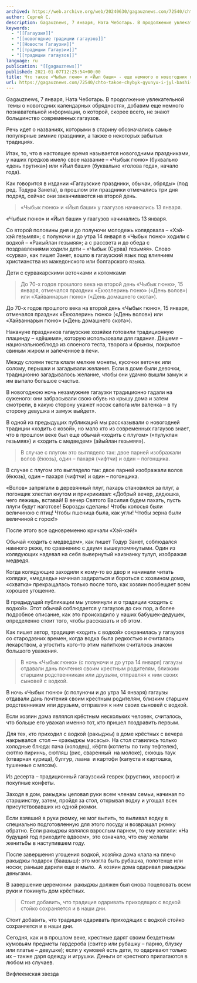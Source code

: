 ```yaml
---
archived: https://web.archive.org/web/20240630/gagauznews.com/72540/chto-takoe-chybyk-gyunyu-i-jyl-bashi-eshhe-nemnogo-o-novogodnih-prazdnikah-u-gagauzov.html
author: Сергей С.
description: Gagauznews, 7 января, Ната Чеботарь. В продолжение увлекательной  темы о новогодних календарных обрядностях, добавим еще немного познавательной информации, о которой, скорее всего, не знают большинство современных гагаузов. Речь идет о названиях, которыми в старину обозначались самые популярные зимние праздники, а также о некоторых забытых традициях. Итак, то, что в настоящее время называется новогодними праздниками, у наших предков имело свое название – «Чыбык гюню» (буквально «день прутика») или «Йыл баши» (буквально «голова года», начало года). Как говорится в издании «Гагаузские праздники, обычаи, обряды» (под ред. Тодура Занета), в прошлом эти праздники отмечались три дня подряд, сейчас они заканчиваются на второй день. […]
keywords:
  - "[[Гагаузия]]"
  - "[[новогодние традиции гагаузов]]"
  - "[[Новости Гагаузии]]"
  - "[[традиции Гагаузии]]"
  - "[[традиции гагаузов]]"
language: ru
publication: "[[gagauznews]]"
published: 2021-01-07T12:25:54+00:00
title: Что такое «Чыбык гюню» и «Йыл баши» - еще немного о новогодних праздниках у гагаузов
url: https://gagauznews.com/72540/chto-takoe-chybyk-gyunyu-i-jyl-bashi-eshhe-nemnogo-o-novogodnih-prazdnikah-u-gagauzov.html
---
```


Gagauznews, 7 января, Ната Чеботарь. В продолжение увлекательной  темы о новогодних календарных обрядностях, добавим еще немного познавательной информации, о которой, скорее всего, не знают большинство современных гагаузов.

Речь идет о названиях, которыми в старину обозначались самые популярные зимние праздники, а также о некоторых забытых традициях.

Итак, то, что в настоящее время называется новогодними праздниками, у наших предков имело свое название – «Чыбык гюню» (буквально «день прутика») или «Йыл баши» (буквально «голова года», начало года).

Как говорится в издании «Гагаузские праздники, обычаи, обряды» (под ред. Тодура Занета), в прошлом эти праздники отмечались три дня подряд, сейчас они заканчиваются на второй день.

> «Чыбык гюню» и «Йыл баши» у гаагузов начинались 13 января.

«Чыбык гюню» и «Йыл баши» у гаагузов начинались 13 января.

Со второй половины дня и до полуночи молодежь колядовала – «Хэй-хэй гезьмяя»; с полуночи и до утра 14 января в «Чыбык гюню» ходили с водкой – «Ракыйлан гезьмяя»; а с рассвета и до обеда с поздравлениями ходили дети – «Чыбык (Сурва) гезьмяя». Слово «сурва», как пишет Занет, вошло в гагаузский язык под влиянием христианства из македонского или болгарского языка.

Дети с сурвакарскими веточками и котомками

> До 70-х годов прошлого века на второй день «Чыбык гюню», 15 января, отмечался праздник «Ёкюзлеринь гюню» («День волов») или «Хайваннарын гюню» («День домашнего скота»).

До 70-х годов прошлого века на второй день «Чыбык гюню», 15 января, отмечался праздник «Ёкюзлеринь гюню» («День волов») или «Хайваннарын гюню» («День домашнего скота»).

Накануне праздников гагаузские хозяйки готовили традиционную плацинду – «дёшемя», которую использовали для гадания. Дёшемя – национальноеблюдо из слоеного теста, творога и брынзы, покрытое свиным жиром и запеченное в печи.

Между слоями теста клали мелкие монеты, кусочки веточек или солому, перышки и загадывали желания. Если в доме были девочки, традиционно загадывалось желание, чтобы они удачно вышли замуж и им выпало большое счастье.

В новогоднюю ночь незамужние гагаузки традиционно гадали на суженого: они забрасывали свою обувь на крышу дома и затем смотрели, в какую сторону укажет носок сапога или валенка – в ту сторону девушка и замуж выйдет».

В одной из предыдущих публикаций мы рассказывали о новогодней традиции «ходить с козой», но мало кто из современных гагаузов знает, что в прошлом веке был еще обычай «ходить с плугом» («пулуклан гезьмяя») и «ходить с медведем» (айыйлан гезьмяя»).

> В случае с плугом это выглядело так: двое парней изображали волов (ёкюзь), один – пахаря (чифтчи) и один – погонщика.

В случае с плугом это выглядело так: двое парней изображали волов (ёкюзь), один – пахаря (чифтчи) и один – погонщика.

«Волов» запрягали в деревянный плуг, пахарь становился за плуг, а погонщик хлестал кнутом и прикрикивал: «Добрый вечер, дядюшка, чего лежишь, вставай! В вечер Святого Василия будем пахать, пусть плуги будут наготове! Борозды сделаны! Чтобы колосья были величиною с птиц! Чтобы пшеница была, как угли! Чтобы зерна были величиной с горох!»

После этого все одновременно кричали «Хэй-хэй!»

Обычай «ходить с медведем», как пишет Тодур Занет, соблюдался намного реже, по сравнению с двумя вышеупомянутыми. Один из колядующих надевал на себя вывернутый наизнанку тулуп, изображая медведя.

Когда колядующие заходили к кому-то во двор и начинали читать колядки, «медведь» начинал задираться и бороться с хозяином дома, «схватка» прекращалась только после того, как хозяин пообещает всем хорошее угощение.

В предыдущей публикации мы упомянули и о традиции «ходить с водкой». Этот обычай соблюдается у гагаузов до сих пор, а более подробное описание, как это происходило у наших бабушек-дедушек, определенно стоит того, чтобы рассказать и об этом.

Как пишет автор, традиция «ходить с водкой» сохранилась у гагаузов со стародавних времен, когда водка была редкостью и считалась лекарством, а угостить кого-то этим напитком считалось знаком большого уважения.

> В ночь «Чыбык гюню» (с полуночи и до утра 14 января) гагаузы отдавали дань почтения своим крестным родителям, близким старшим родственникам или друзьям, отправляя к ним своих сыновей с водкой.

В ночь «Чыбык гюню» (с полуночи и до утра 14 января) гагаузы отдавали дань почтения своим крестным родителям, близким старшим родственникам или друзьям, отправляя к ним своих сыновей с водкой.

Если хозяин дома являлся крёстным нескольких человек, считалось, что больше его уважал именно тот, кто пришел поздравить первым.

Для тех, кто приходил с водкой (ракыджы) в доме крёстных с вечера накрывался  стол — «ракыджы масасы». На стол ставились только холодные блюда: пача (холодец), кёфтя (котлеты по типу тефтелек), сютлю пиринчь, сютляш (рис, сваренный  на молоке), сююшь таук (отварная курица), булгур, лаана  и картофи (капуста и картошка, тушенные с мясом).

Из десерта – традиционный гагаузский геврек (хрустики, хворост) и покупные конфеты.

Заходя в дом, ракыджы целовал руки всем членам семьи, начиная по старшинству, затем, пройдя за стол, открывал водку и угощал всех присутствовавших из одной рюмки.

Если взявший в руки рюмку, не мог выпить, то выливал водку в специально подготовленную для этого посуду и возвращал рюмку обратно. Если ракыджы являлся взрослым парнем, то ему желали: «На будущий год приходите вдвоем», это означало, что ему желали женитьбы в наступившем году.

После завершения угощения водкой, хозяйка дома клала на плечо ракыджы подарок (баашыш): это могла быть рубашка, полотенце или носки; раньше дарили еще и мыло.  А хозяин дома одаривал ракыджы деньгами.

В завершение церемонии  ракыджы должен был снова поцеловать всем руки и покинуть дом крёстных.

> Стоит добавить, что традиция одаривать приходящих с водкой стойко сохраняется и в наши дни.

Стоит добавить, что традиция одаривать приходящих с водкой стойко сохраняется и в наши дни.

Сегодня, как и в прошлом веке, крестные дарят своим бездетным кумовьям предметы гардероба (свитер или рубашку – парню, блузку или платье – девушке); если у кумовей есть дети, то одаривают только их – также даря одежду и игрушки. Деньги от крестного прилагаются в любом из случаев.

Вифлеемская звезда